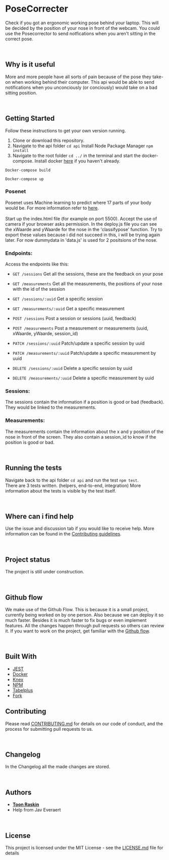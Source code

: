 # PoseCorrecter

Check if you got an ergonomic working pose behind your laptop. This will be decided by the position of your nose in front of the webcam. You could use the Posecorrector to send notfications when you aren't sitting in the correct pose.
<p>&nbsp;</p>

## Why is it useful
More and more people have all sorts of pain because of the pose they take-on when working behind their computer. This api would be able to send notifications when you unconciously (or conciously) would take on a bad sitting position.
<p>&nbsp;</p>

## Getting Started

Follow these instructions to get your own version running.

1. Clone or download this repository.
2. Navigate to the api folder `cd api` Install Node Package Manager `npm install`
3. Navigate to the root folder `cd ../` in the terminal and start the docker-compose. Install docker [here](https://docs.docker.com/desktop/) if you haven't already. 
```
Docker-compose build
```
```
Docker-compose up
```

### Posenet
Posenet uses Machine learning to predict where 17 parts of your body would be. For more information refer to [here](https://ml5js.org/reference/api-PoseNet/). <br><br>
Start up the index.html file (for example on port 5500). Accept the use of camera if your browser asks permission. In the deploy.js file you can see the xWaarde and yWaarde for the nose in the 'classifypose' function. Try to export these values because i did not succeed in this, i will be trying again later. For now dummydata in 'data.js' is used for 2 positsions of the nose.
<br>


### Endpoints:

Access the endpoints like this:

- `GET /sessions` Get all the sessions, these are the feedback on your pose
- `GET /measurements` Get all the measurements, the positions of your nose with the id of the session

- `GET /sessions/:uuid` Get a specific session
- `GET /measurements/:uuid` Get a specific measurement

- `POST /sessions` Post a session or sessions (uuid, feedback)
- `POST /measurements` Post a measurement or measurements (uuid, xWaarde, yWaarde, session_id)

- `PATCH /sessions/:uuid` Patch/update a specific session by uuid
- `PATCH /measurements/:uuid` Patch/update a specific measurement by uuid

- `DELETE /sessions/:uuid` Delete a specific session by uuid
- `DELETE /measurements/:uuid` Delete a specific measurement by uuid

### Sessions:
The sessions contain the information if a position is good or bad (feedback). They would be linked to the measurements.
### Measurements:
The measurements contain the information about the x and y position of the nose in front of the screen. They also contain a session_id to know if the position is good or bad.




<p>&nbsp;</p>


## Running the tests

Navigate back to the api folder `cd api` and run the test `npm test`. <br> There are 3 tests written. (helpers, end-to-end, integration) More information about the tests is visible by the test itself.
<p>&nbsp;</p>

## Where can i find help

Use the issue and discussion tab if you would like to receive help. More information can be found in the [Contributing guidelines](https://github.com/Toon3690/PoseCorrecter/blob/main/CONTRIBUTING.md).

<p>&nbsp;</p>

## Project status
The project is still under construction.

<p>&nbsp;</p>

## Github flow
We make use of the Github Flow. This is because it is a small project, currently being worked on by one person. Also because we can deploy it so much faster. Besides it is much faster to fix bugs or even implement features. All the changes happen through pull requests so others can review it.
If you want to work on the project, get familiar with the [Github flow](https://guides.github.com/introduction/flow/).

<p>&nbsp;</p>


## Built With

* [JEST](https://jestjs.io/en/)
* [Docker](https://docs.docker.com/)
* [Knex](http://knexjs.org/)
* [NPM](https://www.npmjs.com/)
* [Tabelplus](https://tableplus.com/)
* [Fork](https://git-fork.com/)
## Contributing

Please read [CONTRIBUTING.md]() for details on our code of conduct, and the process for submitting pull requests to us.

<p>&nbsp;</p>

## Changelog

In the Changelog all the made changes are stored.

<p>&nbsp;</p>

## Authors

*  [**Toon Raskin**](https://github.com/Toon3690)
*  Help from Jav Everaert

<p>&nbsp;</p>

## License

This project is licensed under the MIT License - see the [LICENSE.md](https://github.com/Toon3690/PoseCorrecter/blob/main/LICENSE) file for details


